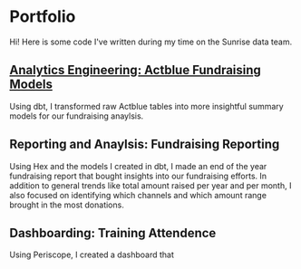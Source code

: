 # Portfolio

Hi! Here is some code I've written during my time on the Sunrise data team.

## [Analytics Engineering: Actblue Fundraising Models](https://github.com/ag-arg/portfolio/tree/main/models)

Using dbt, I transformed raw Actblue tables into more insightful summary models for our fundraising anaylsis.

## Reporting and Anaylsis: Fundraising Reporting

Using Hex and the models I created in dbt, I made an end of the year fundraising report that bought insights into our fundraising efforts. In addition to general trends like total amount raised per year and per month, I also focused on identifying which channels and which amount range brought in the most donations. 

## Dashboarding: Training Attendence

Using Periscope, I created a dashboard that 

